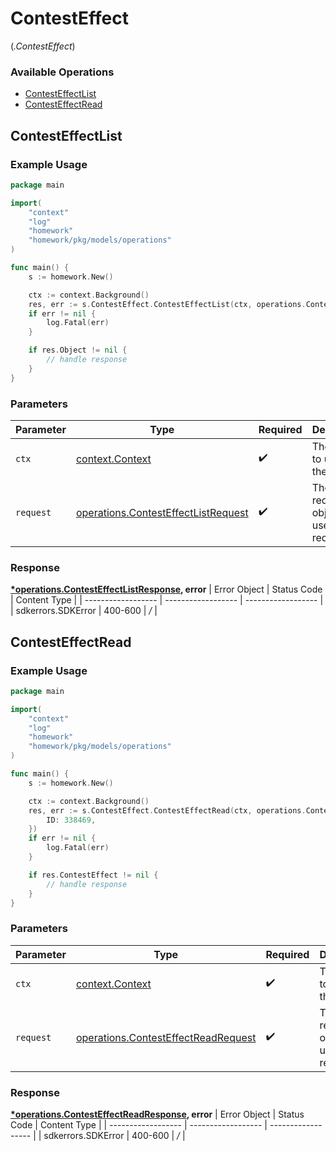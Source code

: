 # ContestEffect
(*.ContestEffect*)

### Available Operations

* [ContestEffectList](#contesteffectlist)
* [ContestEffectRead](#contesteffectread)

## ContestEffectList

### Example Usage

```go
package main

import(
	"context"
	"log"
	"homework"
	"homework/pkg/models/operations"
)

func main() {
    s := homework.New()

    ctx := context.Background()
    res, err := s.ContestEffect.ContestEffectList(ctx, operations.ContestEffectListRequest{})
    if err != nil {
        log.Fatal(err)
    }

    if res.Object != nil {
        // handle response
    }
}
```

### Parameters

| Parameter                                                                                  | Type                                                                                       | Required                                                                                   | Description                                                                                |
| ------------------------------------------------------------------------------------------ | ------------------------------------------------------------------------------------------ | ------------------------------------------------------------------------------------------ | ------------------------------------------------------------------------------------------ |
| `ctx`                                                                                      | [context.Context](https://pkg.go.dev/context#Context)                                      | :heavy_check_mark:                                                                         | The context to use for the request.                                                        |
| `request`                                                                                  | [operations.ContestEffectListRequest](../../models/operations/contesteffectlistrequest.md) | :heavy_check_mark:                                                                         | The request object to use for the request.                                                 |


### Response

**[*operations.ContestEffectListResponse](../../models/operations/contesteffectlistresponse.md), error**
| Error Object       | Status Code        | Content Type       |
| ------------------ | ------------------ | ------------------ |
| sdkerrors.SDKError | 400-600            | */*                |

## ContestEffectRead

### Example Usage

```go
package main

import(
	"context"
	"log"
	"homework"
	"homework/pkg/models/operations"
)

func main() {
    s := homework.New()

    ctx := context.Background()
    res, err := s.ContestEffect.ContestEffectRead(ctx, operations.ContestEffectReadRequest{
        ID: 338469,
    })
    if err != nil {
        log.Fatal(err)
    }

    if res.ContestEffect != nil {
        // handle response
    }
}
```

### Parameters

| Parameter                                                                                  | Type                                                                                       | Required                                                                                   | Description                                                                                |
| ------------------------------------------------------------------------------------------ | ------------------------------------------------------------------------------------------ | ------------------------------------------------------------------------------------------ | ------------------------------------------------------------------------------------------ |
| `ctx`                                                                                      | [context.Context](https://pkg.go.dev/context#Context)                                      | :heavy_check_mark:                                                                         | The context to use for the request.                                                        |
| `request`                                                                                  | [operations.ContestEffectReadRequest](../../models/operations/contesteffectreadrequest.md) | :heavy_check_mark:                                                                         | The request object to use for the request.                                                 |


### Response

**[*operations.ContestEffectReadResponse](../../models/operations/contesteffectreadresponse.md), error**
| Error Object       | Status Code        | Content Type       |
| ------------------ | ------------------ | ------------------ |
| sdkerrors.SDKError | 400-600            | */*                |
